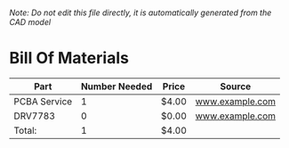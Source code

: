 ###### Note: Do not edit this file directly, it is automatically generated from the CAD model 
# Bill Of Materials 
 |Part|Number Needed|Price|Source| 
 |----|----------|-----|-----|
|PCBA Service|1|$4.00|www.example.com|
|DRV7783|0|$0.00|www.example.com|
|Total: |1|$4.00| |
